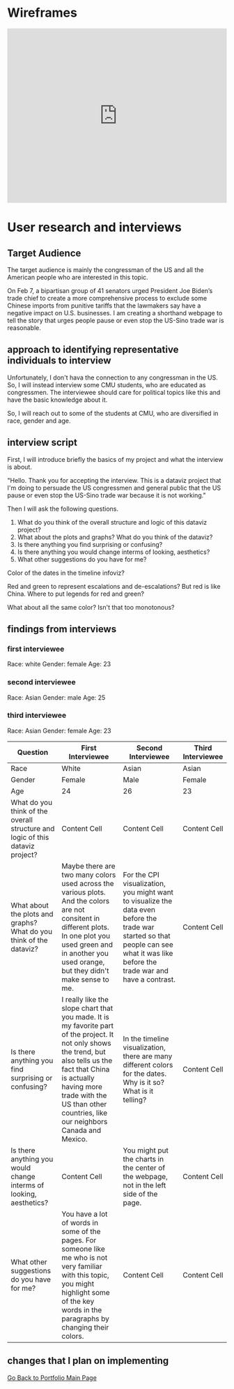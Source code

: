 
 
# Wireframes


<iframe src="https://preview.shorthand.com/Wva3qby3cfOxygqE" width="100%" height="400" frameborder="0" scrolling="yes"></iframe>



# User research and interviews
## Target Audience
The target audience is mainly the congressman of the US and all the American people who are interested in this topic.

On Feb 7, a bipartisan group of 41 senators urged President Joe Biden’s trade chief to create a more comprehensive process to exclude some Chinese imports from punitive tariffs that the lawmakers say have a negative impact on U.S. businesses. I am creating a shorthand webpage to tell the story that urges people pause or even stop the US-Sino trade war is reasonable.


## approach to identifying representative individuals to interview
Unfortunately, I don't hava the connection to any congressman in the US. So, I will instead interview some CMU students, who are educated as congressmen. The interviewee should care for political topics like this and have the basic knowledge about it.

So, I will reach out to some of the students at CMU, who are diversified in race, gender and age. 

## interview script
First, I will introduce briefly the basics of my project and what the interview is about.

"Hello. Thank you for accepting the interview. This is a dataviz project that I'm doing to persuade the US congressmen and general public that the US pause or even stop the US-Sino trade war because it is not working." 

Then I will ask the following questions.

1. What do you think of the overall structure and logic of this dataviz project?
2. What about the plots and graphs? What do you think of the dataviz?
3. Is there anything you find surprising or confusing?
4. Is there anything you would change interms of looking, aesthetics?
5. What other suggestions do you have for me?

Color of the dates in the timeline infoviz?


Red and green to represent escalations and de-escalations? But red is like China. Where to put legends for red and green?

What about all the same color? Isn't that too monotonous?

## findings from interviews
### first interviewee
Race: white
Gender: female
Age: 23


### second interviewee
Race: Asian
Gender: male
Age: 25


### third interviewee
Race: Asian
Gender: female
Age: 23

| Question  | First Interviewee | Second Interviewee | Third Interviewee |
| ------------- | ------------- | ------------- | ------------- |
| Race | White | Asian | Asian |
| Gender | Female | Male | Female |
| Age | 24 | 26 | 23 |
| What do you think of the overall structure and logic of this dataviz project?  | Content Cell  | Content Cell  | Content Cell  |
| What about the plots and graphs? What do you think of the dataviz?  | Maybe there are two many colors used across the various plots. And the colors are not consitent in different plots. In one plot you used green and in another you used orange, but they didn't make sense to me.  |  For the CPI visualization, you might want to visualize the data even before the trade war started so that people can see what it was like before the trade war and have a contrast.  | Content Cell  |
| Is there anything you find surprising or confusing? | I really like the slope chart that you made. It is my favorite part of the project. It not only shows the trend, but also tells us the fact that China is actually having more trade with the US than other countries, like our neighbors Canada and Mexico.  | In the timeline visualization, there are many different colors for the dates. Why is it so? What is it telling? | Content Cell  |
| Is there anything you would change interms of looking, aesthetics?  | Content Cell  | You might put the charts in the center of the webpage, not in the left side of the page. | Content Cell  |
| What other suggestions do you have for me? | You have a lot of words in some of the pages. For someone like me who is not very familiar with this topic, you might highlight some of the key words in the paragraphs by changing their colors.  | Content Cell  | Content Cell  |



## changes that I plan on implementing


[Go Back to Portfolio Main Page](https://yxh9876.github.io/Xuhang94470/Xuhang94470)
